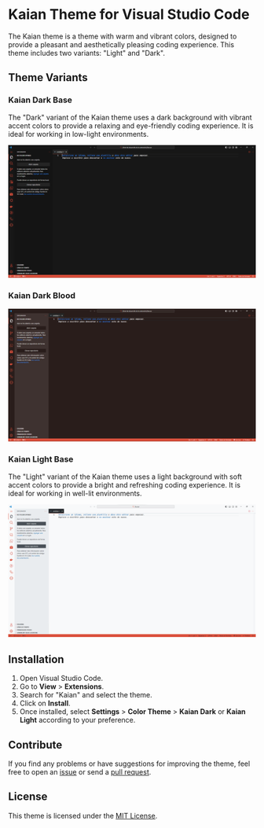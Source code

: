 # Kaian Theme for Visual Studio Code

The Kaian theme is a theme with warm and vibrant colors, designed to provide a pleasant and aesthetically pleasing coding experience. This theme includes two variants: "Light" and "Dark".

## Theme Variants

### Kaian Dark Base
The "Dark" variant of the Kaian theme uses a dark background with vibrant accent colors to provide a relaxing and eye-friendly coding experience. It is ideal for working in low-light environments.

![Dark mode](https://github.com/Kevinparra535/kaian-theme/blob/master/images/capture.png?raw=true)

### Kaian Dark Blood
![Dark mode](https://github.com/Kevinparra535/kaian-theme/blob/master/images/capture-dark-blood.png?raw=true)

### Kaian Light Base
The "Light" variant of the Kaian theme uses a light background with soft accent colors to provide a bright and refreshing coding experience. It is ideal for working in well-lit environments.

![Dark mode](https://github.com/Kevinparra535/kaian-theme/blob/master/images/capture-light.png?raw=true)

## Installation

1. Open Visual Studio Code.
2. Go to **View** > **Extensions**.
3. Search for "Kaian" and select the theme.
4. Click on **Install**.
5. Once installed, select **Settings** > **Color Theme** > **Kaian Dark** or **Kaian Light** according to your preference.

## Contribute

If you find any problems or have suggestions for improving the theme, feel free to open an [issue](https://github.com/your-user/your-repository/issues) or send a [pull request](https://github.com/your-user/your-repository/pulls).

## License

This theme is licensed under the [MIT License](LICENSE.md).
